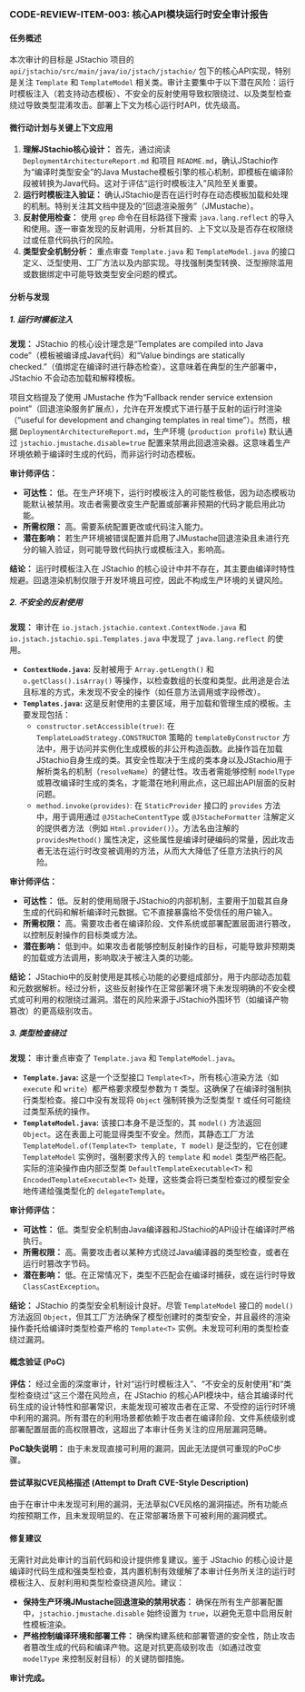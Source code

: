 ### CODE-REVIEW-ITEM-003: 核心API模块运行时安全审计报告

#### 任务概述

本次审计的目标是 JStachio 项目的 `api/jstachio/src/main/java/io/jstach/jstachio/` 包下的核心API实现，特别是关注 `Template` 和 `TemplateModel` 相关类。审计主要集中于以下潜在风险：运行时模板注入（若支持动态模板）、不安全的反射使用导致权限绕过、以及类型检查绕过导致类型混淆攻击。部署上下文为核心运行时API，优先级高。

#### 微行动计划与关键上下文应用

1.  **理解JStachio核心设计：** 首先，通过阅读 `DeploymentArchitectureReport.md` 和项目 `README.md`，确认JStachio作为“编译时类型安全”的Java Mustache模板引擎的核心机制，即模板在编译阶段被转换为Java代码。这对于评估“运行时模板注入”风险至关重要。
2.  **运行时模板注入验证：** 确认JStachio是否在运行时存在动态模板加载和处理的机制。特别关注其文档中提及的“回退渲染服务”（JMustache）。
3.  **反射使用检查：** 使用 `grep` 命令在目标路径下搜索 `java.lang.reflect` 的导入和使用。逐一审查发现的反射调用，分析其目的、上下文以及是否存在权限绕过或任意代码执行的风险。
4.  **类型安全机制分析：** 重点审查 `Template.java` 和 `TemplateModel.java` 的接口定义、泛型使用、工厂方法以及内部实现。寻找强制类型转换、泛型擦除滥用或数据绑定中可能导致类型安全问题的模式。

#### 分析与发现

##### 1. 运行时模板注入

**发现：** JStachio 的核心设计理念是“Templates are compiled into Java code”（模板被编译成Java代码）和“Value bindings are statically checked.”（值绑定在编译时进行静态检查）。这意味着在典型的生产部署中，JStachio 不会动态加载和解释模板。

项目文档提及了使用 JMustache 作为“Fallback render service extension point”（回退渲染服务扩展点），允许在开发模式下进行基于反射的运行时渲染（“useful for development and changing templates in real time”）。然而，根据 `DeploymentArchitectureReport.md`，生产环境 (`production profile`) 默认通过 `jstachio.jmustache.disable=true` 配置来禁用此回退渲染器。这意味着生产环境依赖于编译时生成的代码，而非运行时动态模板。

**审计师评估：**
*   **可达性：** 低。在生产环境下，运行时模板注入的可能性极低，因为动态模板功能默认被禁用。攻击者需要改变生产配置或部署非预期的代码才能启用此功能。
*   **所需权限：** 高。需要系统配置更改或代码注入能力。
*   **潜在影响：** 若生产环境被错误配置并启用了JMustache回退渲染且未进行充分的输入验证，则可能导致代码执行或模板注入，影响高。

**结论：** 运行时模板注入在 JStachio 的核心设计中并不存在，其主要由编译时特性规避。回退渲染机制仅限于开发环境且可控，因此不构成生产环境的关键风险。

##### 2. 不安全的反射使用

**发现：** 审计在 `io.jstach.jstachio.context.ContextNode.java` 和 `io.jstach.jstachio.spi.Templates.java` 中发现了 `java.lang.reflect` 的使用。

*   **`ContextNode.java`:** 反射被用于 `Array.getLength()` 和 `o.getClass().isArray()` 等操作，以检查数组的长度和类型。此用途是合法且标准的方式，未发现不安全的操作（如任意方法调用或字段修改）。
*   **`Templates.java`:** 这是反射使用的主要区域，用于加载和管理生成的模板。主要发现包括：
    *   `constructor.setAccessible(true)`: 在 `TemplateLoadStrategy.CONSTRUCTOR` 策略的 `templateByConstructor` 方法中，用于访问并实例化生成模板的非公开构造函数。此操作旨在加载JStachio自身生成的类。其安全性取决于生成的类本身以及JStachio用于解析类名的机制（`resolveName`）的健壮性。攻击者需能够控制 `modelType` 或篡改编译时生成的类名，才能潜在地利用此点，这已超出API层面的反射问题。
    *   `method.invoke(provides)`: 在 `StaticProvider` 接口的 `provides` 方法中，用于调用通过 `@JStacheContentType` 或 `@JStacheFormatter` 注解定义的提供者方法（例如 `Html.provider()`）。方法名由注解的 `providesMethod()` 属性决定，这些属性是编译时硬编码的常量，因此攻击者无法在运行时改变被调用的方法，从而大大降低了任意方法执行的风险。

**审计师评估：**
*   **可达性：** 低。反射的使用局限于JStachio的内部机制，主要用于加载其自身生成的代码和解析编译时元数据。它不直接暴露给不受信任的用户输入。
*   **所需权限：** 高。需要攻击者在编译阶段、文件系统或部署配置层面进行篡改，以控制反射操作的目标类或方法。
*   **潜在影响：** 低到中。如果攻击者能够控制反射操作的目标，可能导致非预期类的加载或方法调用，影响取决于被注入类的功能。

**结论：** JStachio中的反射使用是其核心功能的必要组成部分，用于内部动态加载和元数据解析。经过分析，这些反射操作在正常部署环境下未发现明确的不安全模式或可利用的权限绕过漏洞。潜在的风险来源于JStachio外围环节（如编译产物篡改）的更高级别攻击。

##### 3. 类型检查绕过

**发现：** 审计重点审查了 `Template.java` 和 `TemplateModel.java`。

*   **`Template.java`:** 这是一个泛型接口 `Template<T>`，所有核心渲染方法（如 `execute` 和 `write`）都严格要求模型参数为 `T` 类型。这确保了在编译时强制执行类型检查。接口中没有发现将 `Object` 强制转换为泛型类型 `T` 或任何可能绕过类型系统的操作。
*   **`TemplateModel.java`:** 该接口本身不是泛型的，其 `model()` 方法返回 `Object`。这在表面上可能显得类型不安全。然而，其静态工厂方法 `TemplateModel.of(Template<T> template, T model)` 是泛型的，它在创建 `TemplateModel` 实例时，强制要求传入的 `template` 和 `model` 类型严格匹配。实际的渲染操作由内部泛型类 `DefaultTemplateExecutable<T>` 和 `EncodedTemplateExecutable<T>` 处理，这些类会将已类型检查过的模型安全地传递给强类型化的 `delegateTemplate`。

**审计师评估：**
*   **可达性：** 低。类型安全机制由Java编译器和JStachio的API设计在编译时严格执行。
*   **所需权限：** 高。需要攻击者以某种方式绕过Java编译器的类型检查，或者在运行时篡改字节码。
*   **潜在影响：** 低。在正常情况下，类型不匹配会在编译时捕获，或在运行时导致 `ClassCastException`。

**结论：** JStachio 的类型安全机制设计良好。尽管 `TemplateModel` 接口的 `model()` 方法返回 `Object`，但其工厂方法确保了模型创建时的类型安全，并且最终的渲染操作委托给编译时类型检查严格的 `Template<T>` 实例。未发现可利用的类型检查绕过漏洞。

#### 概念验证 (PoC)

**评估：** 经过全面的深度审计，针对“运行时模板注入”、“不安全的反射使用”和“类型检查绕过”这三个潜在风险点，在 JStachio 的核心API模块中，结合其编译时代码生成的设计特性和部署常识，未能发现可被攻击者在正常、不受控的运行时环境中利用的漏洞。所有潜在的利用场景都依赖于攻击者在编译阶段、文件系统级别或部署配置层面的高权限篡改，这超出了本审计任务关注的应用层漏洞范畴。

**PoC缺失说明：** 由于未发现直接可利用的漏洞，因此无法提供可重现的PoC步骤。

#### 尝试草拟CVE风格描述 (Attempt to Draft CVE-Style Description)

由于在审计中未发现可利用的漏洞，无法草拟CVE风格的漏洞描述。所有功能点均按预期工作，且未发现明显的、在正常部署场景下可被利用的漏洞模式。

#### 修复建议

无需针对此处审计的当前代码和设计提供修复建议。鉴于 JStachio 的核心设计是编译时代码生成和强类型检查，其内置机制有效缓解了本审计任务所关注的运行时模板注入、反射利用和类型检查绕道风险。建议：

*   **保持生产环境JMustache回退渲染的禁用状态：** 确保在所有生产部署配置中，`jstachio.jmustache.disable` 始终设置为 `true`，以避免无意中启用反射性模板渲染。
*   **严格控制编译环境和部署工件：** 确保构建系统和部署管道的安全性，防止攻击者篡改生成的代码和编译产物。这是对抗更高级别攻击（如通过改变 `modelType` 来控制反射目标）的关键防御措施。

**审计完成。**